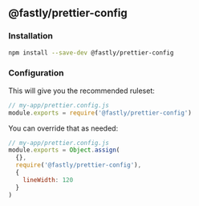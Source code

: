 ## @fastly/prettier-config

### Installation

```sh
npm install --save-dev @fastly/prettier-config
```

### Configuration

This will give you the recommended ruleset:

```js
// my-app/prettier.config.js
module.exports = require('@fastly/prettier-config')
```

You can override that as needed:

```js
// my-app/prettier.config.js
module.exports = Object.assign(
  {},
  require('@fastly/prettier-config'),
  {
    lineWidth: 120
  }
)
```
